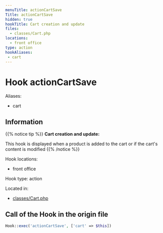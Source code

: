 ```yaml
---
menuTitle: actionCartSave
Title: actionCartSave
hidden: true
hookTitle: Cart creation and update
files:
  - classes/Cart.php
locations:
  - front office
type: action
hookAliases:
 - cart
---
```


# Hook actionCartSave

Aliases: 
 - cart



## Information

{{% notice tip %}}
**Cart creation and update:** 

This hook is displayed when a product is added to the cart or if the cart's content is modified
{{% /notice %}}

Hook locations: 
  - front office

Hook type: action

Located in: 
  - [classes/Cart.php](https://github.com/PrestaShop/PrestaShop/blob/8.0.x/classes/Cart.php)

## Call of the Hook in the origin file

```php
Hook::exec('actionCartSave', ['cart' => $this])
```